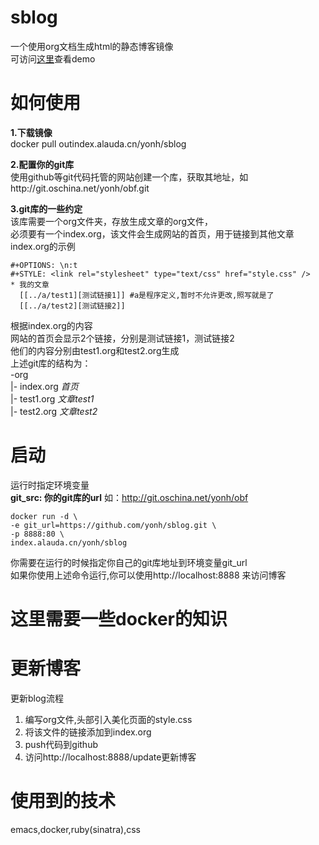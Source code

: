 # sblog
一个使用org文档生成html的静态博客镜像  
可访问[这里](http://yonh-sb.daoapp.io/)查看demo  
# 如何使用
**1.下载镜像**  
docker pull outindex.alauda.cn/yonh/sblog

**2.配置你的git库**  
使用github等git代码托管的网站创建一个库，获取其地址，如http://git.oschina.net/yonh/obf.git    

**3.git库的一些约定**  
该库需要一个org文件夹，存放生成文章的org文件，  
必须要有一个index.org，该文件会生成网站的首页，用于链接到其他文章  
index.org的示例  

    #+OPTIONS: \n:t
    #+STYLE: <link rel="stylesheet" type="text/css" href="style.css" />
    * 我的文章
      [[../a/test1][测试链接1]] #a是程序定义,暂时不允许更改,照写就是了
      [[../a/test2][测试链接2]]
 根据index.org的内容  
 网站的首页会显示2个链接，分别是测试链接1，测试链接2   
 他们的内容分别由test1.org和test2.org生成  
 上述git库的结构为：  
 -org     
 |- index.org  *首页*   
 |- test1.org  *文章test1*  
 |- test2.org  *文章test2*  
 
# 启动
运行时指定环境变量  
**git_src: 你的git库的url** 如：http://git.oschina.net/yonh/obf  

	docker run -d \
  	-e git_url=https://github.com/yonh/sblog.git \
	-p 8888:80 \
  	index.alauda.cn/yonh/sblog
你需要在运行的时候指定你自己的git库地址到环境变量git_url  
如果你使用上述命令运行,你可以使用http://localhost:8888 来访问博客  
# 这里需要一些docker的知识
# 更新博客
更新blog流程  
1. 编写org文件,头部引入美化页面的style.css  
2. 将该文件的链接添加到index.org  
3. push代码到github  
4. 访问http://localhost:8888/update更新博客  
# 使用到的技术  
emacs,docker,ruby(sinatra),css

